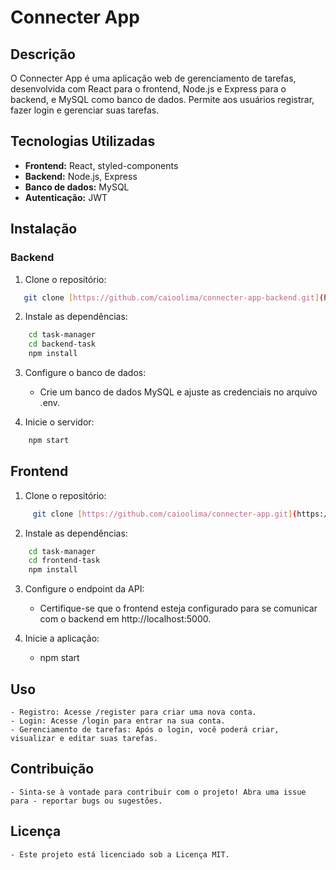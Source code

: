 # Connecter App

## Descrição
O Connecter App é uma aplicação web de gerenciamento de tarefas, desenvolvida com React para o frontend, Node.js e Express para o backend, e MySQL como banco de dados. Permite aos usuários registrar, fazer login e gerenciar suas tarefas.

## Tecnologias Utilizadas
* **Frontend:** React, styled-components
* **Backend:** Node.js, Express
* **Banco de dados:** MySQL
* **Autenticação:** JWT

## Instalação
### Backend
1. Clone o repositório:
```bash
   git clone [https://github.com/caioolima/connecter-app-backend.git](https://github.com/caioolima/connecter-app-backend.git)
```

2. Instale as dependências:
```bash
    cd task-manager
    cd backend-task
    npm install
```

3. Configure o banco de dados:
    
    - Crie um banco de dados MySQL e ajuste as credenciais no arquivo .env.

4. Inicie o servidor:
```bash
    npm start
```

## Frontend

 1. Clone o repositório:
```bash
     git clone [https://github.com/caioolima/connecter-app.git](https://github.com/caioolima/connecter-app.git)
```

2. Instale as dependências:

```bash
    cd task-manager
    cd frontend-task
    npm install
```

3. Configure o endpoint da API:

    - Certifique-se que o frontend esteja configurado para se comunicar com o backend em http://localhost:5000.

4. Inicie a aplicação:

    - npm start

## Uso
    
    - Registro: Acesse /register para criar uma nova conta.
    - Login: Acesse /login para entrar na sua conta.
    - Gerenciamento de tarefas: Após o login, você poderá criar, visualizar e editar suas tarefas.

## Contribuição
    - Sinta-se à vontade para contribuir com o projeto! Abra uma issue para - reportar bugs ou sugestões.

## Licença

    - Este projeto está licenciado sob a Licença MIT.